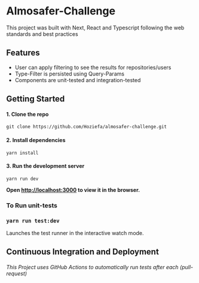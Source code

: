# Almosafer-Challenge

This project was built with Next, React and Typescript following the web standards and best practices

## Features

* User can apply filtering to see the results for repositories/users
* Type-Filter is persisted using Query-Params
* Components are unit-tested and integration-tested

## Getting Started

#### 1. Clone the repo

`git clone https://github.com/Hoziefa/almosafer-challenge.git`

#### 2. Install dependencies

`yarn install`

#### 3. Run the development server

`yarn run dev`

**Open [http://localhost:3000](http://localhost:3000) to view it in the browser.**

### To Run unit-tests

### `yarn run test:dev`

Launches the test runner in the interactive watch mode.

## Continuous Integration and Deployment

###### This Project uses GitHub Actions to automatically run tests after each (pull-request)
